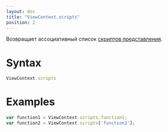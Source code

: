 ```yaml
---
layout: doc
title: "ViewContext.scripts"
position: 2
---
```


Возвращает ассоциативный список [скриптов представления](../../Script/).

# Syntax

```js
ViewContext.scripts
```

# Examples

```js
var function1 = ViewContext.scripts.function1;
var function2 = ViewContext.scripts['function2'];
```
